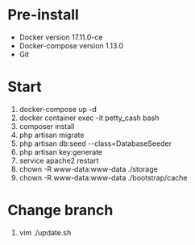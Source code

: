 # Pre-install
+ Docker version 17.11.0-ce
+ Docker-compose version 1.13.0
+ Git

# Start
1. docker-compose up -d
2. docker container exec -it petty_cash bash
3. composer install
4. php artisan migrate
5. php artisan db:seed --class=DatabaseSeeder
6. php artisan key:generate
7. service apache2 restart
8. chown -R www-data:www-data ./storage
9. chown -R www-data:www-data ./bootstrap/cache
# Change branch
1. vim ./update.sh


